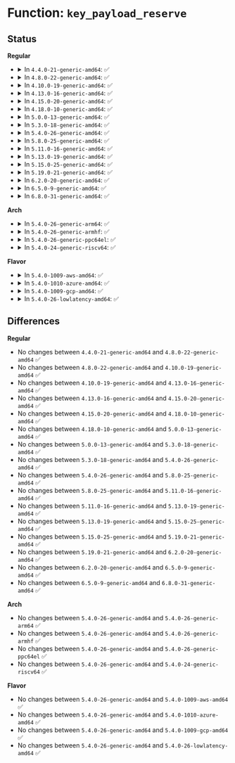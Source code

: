 # Function: <code>key_payload_reserve</code>

## Status
<b>Regular</b>
<ul>
<li>
<details>
<summary>In <code>4.4.0-21-generic-amd64</code>: ✅</summary>

```c
int key_payload_reserve(struct key * key, size_t datalen)
```

```json
{
  "name": "key_payload_reserve",
  "collision_type": "Unique Global",
  "inline_type": "No",
  "funcs": [
    {
      "addr": 18446744071582184416,
      "name": "key_payload_reserve",
      "external": true,
      "loc": "security/keys/key.c:362",
      "file": "security/keys/key.c",
      "inline": "seen, unknown",
      "caller_inline": [],
      "caller_func": [
        "security/keys/keyring.c:keyring_revoke",
        "security/keys/user_defined.c:user_update",
        "security/keys/user_defined.c:user_revoke",
        "security/keys/big_key.c:big_key_revoke",
        "security/keys/trusted.c:trusted_payload_alloc",
        "security/keys/encrypted-keys/encrypted.c:encrypted_key_alloc"
      ]
    }
  ],
  "symbols": [
    {
      "addr": 18446744071582184416,
      "name": "key_payload_reserve",
      "section": ".text",
      "bind": "STB_GLOBAL",
      "size": 183
    }
  ]
}
```
</details>
</li>
<li>
<details>
<summary>In <code>4.8.0-22-generic-amd64</code>: ✅</summary>

```c
int key_payload_reserve(struct key * key, size_t datalen)
```

```json
{
  "name": "key_payload_reserve",
  "collision_type": "Unique Global",
  "inline_type": "No",
  "funcs": [
    {
      "addr": 18446744071582400736,
      "name": "key_payload_reserve",
      "external": true,
      "loc": "security/keys/key.c:367",
      "file": "security/keys/key.c",
      "inline": "seen, unknown",
      "caller_inline": [],
      "caller_func": [
        "security/keys/keyring.c:keyring_revoke",
        "security/keys/user_defined.c:user_revoke",
        "security/keys/user_defined.c:user_update",
        "security/keys/big_key.c:big_key_revoke",
        "security/keys/trusted.c:trusted_payload_alloc",
        "security/keys/encrypted-keys/encrypted.c:encrypted_key_alloc"
      ]
    }
  ],
  "symbols": [
    {
      "addr": 18446744071582400736,
      "name": "key_payload_reserve",
      "section": ".text",
      "bind": "STB_GLOBAL",
      "size": 183
    }
  ]
}
```
</details>
</li>
<li>
<details>
<summary>In <code>4.10.0-19-generic-amd64</code>: ✅</summary>

```c
int key_payload_reserve(struct key * key, size_t datalen)
```

```json
{
  "name": "key_payload_reserve",
  "collision_type": "Unique Global",
  "inline_type": "No",
  "funcs": [
    {
      "addr": 18446744071582492928,
      "name": "key_payload_reserve",
      "external": true,
      "loc": "security/keys/key.c:367",
      "file": "security/keys/key.c",
      "inline": "seen, unknown",
      "caller_inline": [],
      "caller_func": [
        "security/keys/keyring.c:keyring_revoke",
        "security/keys/user_defined.c:user_revoke",
        "security/keys/user_defined.c:user_update",
        "security/keys/big_key.c:big_key_revoke",
        "security/keys/trusted.c:trusted_payload_alloc",
        "security/keys/encrypted-keys/encrypted.c:encrypted_key_alloc"
      ]
    }
  ],
  "symbols": [
    {
      "addr": 18446744071582492928,
      "name": "key_payload_reserve",
      "section": ".text",
      "bind": "STB_GLOBAL",
      "size": 183
    }
  ]
}
```
</details>
</li>
<li>
<details>
<summary>In <code>4.13.0-16-generic-amd64</code>: ✅</summary>

```c
int key_payload_reserve(struct key * key, size_t datalen)
```

```json
{
  "name": "key_payload_reserve",
  "collision_type": "Unique Global",
  "inline_type": "No",
  "funcs": [
    {
      "addr": 18446744071582573808,
      "name": "key_payload_reserve",
      "external": true,
      "loc": "security/keys/key.c:368",
      "file": "security/keys/key.c",
      "inline": "seen, unknown",
      "caller_inline": [],
      "caller_func": [
        "security/keys/keyring.c:keyring_revoke",
        "security/keys/keyring.c:keyring_clear",
        "security/keys/keyring.c:key_unlink",
        "security/keys/keyring.c:__key_link_begin",
        "security/keys/user_defined.c:user_revoke",
        "security/keys/big_key.c:big_key_revoke",
        "security/keys/trusted.c:trusted_payload_alloc",
        "security/keys/encrypted-keys/encrypted.c:encrypted_key_alloc"
      ]
    }
  ],
  "symbols": [
    {
      "addr": 18446744071582573808,
      "name": "key_payload_reserve",
      "section": ".text",
      "bind": "STB_GLOBAL",
      "size": 182
    }
  ]
}
```
</details>
</li>
<li>
<details>
<summary>In <code>4.15.0-20-generic-amd64</code>: ✅</summary>

```c
int key_payload_reserve(struct key * key, size_t datalen)
```

```json
{
  "name": "key_payload_reserve",
  "collision_type": "Unique Global",
  "inline_type": "No",
  "funcs": [
    {
      "addr": 18446744071582726560,
      "name": "key_payload_reserve",
      "external": true,
      "loc": "security/keys/key.c:370",
      "file": "security/keys/key.c",
      "inline": "seen, unknown",
      "caller_inline": [],
      "caller_func": [
        "security/keys/keyring.c:keyring_revoke",
        "security/keys/keyring.c:keyring_clear",
        "security/keys/keyring.c:key_unlink",
        "security/keys/keyring.c:__key_link_begin",
        "security/keys/user_defined.c:user_revoke",
        "security/keys/big_key.c:big_key_revoke",
        "security/keys/trusted.c:trusted_payload_alloc",
        "security/keys/encrypted-keys/encrypted.c:encrypted_key_alloc"
      ]
    }
  ],
  "symbols": [
    {
      "addr": 18446744071582726560,
      "name": "key_payload_reserve",
      "section": ".text",
      "bind": "STB_GLOBAL",
      "size": 185
    }
  ]
}
```
</details>
</li>
<li>
<details>
<summary>In <code>4.18.0-10-generic-amd64</code>: ✅</summary>

```c
int key_payload_reserve(struct key * key, size_t datalen)
```

```json
{
  "name": "key_payload_reserve",
  "collision_type": "Unique Global",
  "inline_type": "No",
  "funcs": [
    {
      "addr": 18446744071582927168,
      "name": "key_payload_reserve",
      "external": true,
      "loc": "security/keys/key.c:370",
      "file": "security/keys/key.c",
      "inline": "seen, unknown",
      "caller_inline": [],
      "caller_func": [
        "security/keys/keyring.c:keyring_revoke",
        "security/keys/keyring.c:keyring_clear",
        "security/keys/keyring.c:key_unlink",
        "security/keys/keyring.c:__key_link_begin",
        "security/keys/user_defined.c:user_revoke",
        "security/keys/user_defined.c:user_update",
        "security/keys/big_key.c:big_key_revoke",
        "security/keys/trusted.c:trusted_payload_alloc",
        "security/keys/encrypted-keys/encrypted.c:encrypted_key_alloc"
      ]
    }
  ],
  "symbols": [
    {
      "addr": 18446744071582927168,
      "name": "key_payload_reserve",
      "section": ".text",
      "bind": "STB_GLOBAL",
      "size": 185
    }
  ]
}
```
</details>
</li>
<li>
<details>
<summary>In <code>5.0.0-13-generic-amd64</code>: ✅</summary>

```c
int key_payload_reserve(struct key * key, size_t datalen)
```

```json
{
  "name": "key_payload_reserve",
  "collision_type": "Unique Global",
  "inline_type": "No",
  "funcs": [
    {
      "addr": 18446744071583035728,
      "name": "key_payload_reserve",
      "external": true,
      "loc": "security/keys/key.c:371",
      "file": "security/keys/key.c",
      "inline": "seen, unknown",
      "caller_inline": [],
      "caller_func": [
        "security/keys/keyring.c:keyring_revoke",
        "security/keys/keyring.c:keyring_clear",
        "security/keys/keyring.c:key_unlink",
        "security/keys/keyring.c:__key_link_begin",
        "security/keys/user_defined.c:user_revoke",
        "security/keys/user_defined.c:user_update",
        "security/keys/big_key.c:big_key_revoke",
        "security/keys/trusted.c:trusted_payload_alloc",
        "security/keys/encrypted-keys/encrypted.c:encrypted_key_alloc"
      ]
    }
  ],
  "symbols": [
    {
      "addr": 18446744071583035728,
      "name": "key_payload_reserve",
      "section": ".text",
      "bind": "STB_GLOBAL",
      "size": 185
    }
  ]
}
```
</details>
</li>
<li>
<details>
<summary>In <code>5.3.0-18-generic-amd64</code>: ✅</summary>

```c
int key_payload_reserve(struct key * key, size_t datalen)
```

```json
{
  "name": "key_payload_reserve",
  "collision_type": "Unique Global",
  "inline_type": "No",
  "funcs": [
    {
      "addr": 18446744071583217744,
      "name": "key_payload_reserve",
      "external": true,
      "loc": "security/keys/key.c:369",
      "file": "security/keys/key.c",
      "inline": "seen, unknown",
      "caller_inline": [],
      "caller_func": [
        "security/keys/keyring.c:keyring_revoke",
        "security/keys/keyring.c:keyring_clear",
        "security/keys/keyring.c:key_move",
        "security/keys/keyring.c:key_unlink",
        "security/keys/keyring.c:__key_link_begin",
        "security/keys/user_defined.c:user_revoke",
        "security/keys/user_defined.c:user_update",
        "security/keys/big_key.c:big_key_revoke",
        "security/keys/trusted.c:trusted_payload_alloc",
        "security/keys/encrypted-keys/encrypted.c:encrypted_key_alloc"
      ]
    }
  ],
  "symbols": [
    {
      "addr": 18446744071583217744,
      "name": "key_payload_reserve",
      "section": ".text",
      "bind": "STB_GLOBAL",
      "size": 181
    }
  ]
}
```
</details>
</li>
<li>
<details>
<summary>In <code>5.4.0-26-generic-amd64</code>: ✅</summary>

```c
int key_payload_reserve(struct key * key, size_t datalen)
```

```json
{
  "name": "key_payload_reserve",
  "collision_type": "Unique Global",
  "inline_type": "No",
  "funcs": [
    {
      "addr": 18446744071583323552,
      "name": "key_payload_reserve",
      "external": true,
      "loc": "security/keys/key.c:369",
      "file": "security/keys/key.c",
      "inline": "seen, unknown",
      "caller_inline": [],
      "caller_func": [
        "fs/crypto/keyring.c:fscrypt_user_key_instantiate",
        "security/keys/keyring.c:keyring_revoke",
        "security/keys/keyring.c:keyring_clear",
        "security/keys/keyring.c:key_move",
        "security/keys/keyring.c:key_unlink",
        "security/keys/keyring.c:__key_link_begin",
        "security/keys/user_defined.c:user_revoke",
        "security/keys/user_defined.c:user_update",
        "security/keys/big_key.c:big_key_revoke",
        "security/keys/trusted.c:trusted_payload_alloc",
        "security/keys/encrypted-keys/encrypted.c:encrypted_key_alloc"
      ]
    }
  ],
  "symbols": [
    {
      "addr": 18446744071583323552,
      "name": "key_payload_reserve",
      "section": ".text",
      "bind": "STB_GLOBAL",
      "size": 181
    }
  ]
}
```
</details>
</li>
<li>
<details>
<summary>In <code>5.8.0-25-generic-amd64</code>: ✅</summary>

```c
int key_payload_reserve(struct key * key, size_t datalen)
```

```json
{
  "name": "key_payload_reserve",
  "collision_type": "Unique Global",
  "inline_type": "No",
  "funcs": [
    {
      "addr": 18446744071583656128,
      "name": "key_payload_reserve",
      "external": true,
      "loc": "security/keys/key.c:370",
      "file": "security/keys/key.c",
      "inline": "seen, unknown",
      "caller_inline": [],
      "caller_func": [
        "fs/crypto/keyring.c:fscrypt_user_key_instantiate",
        "security/keys/keyring.c:keyring_revoke",
        "security/keys/keyring.c:keyring_clear",
        "security/keys/keyring.c:key_move",
        "security/keys/keyring.c:key_unlink",
        "security/keys/keyring.c:__key_link_end",
        "security/keys/keyring.c:__key_link_begin",
        "security/keys/user_defined.c:user_revoke",
        "security/keys/user_defined.c:user_update",
        "security/keys/trusted-keys/trusted_tpm1.c:trusted_payload_alloc",
        "security/keys/encrypted-keys/encrypted.c:encrypted_key_alloc"
      ]
    }
  ],
  "symbols": [
    {
      "addr": 18446744071583656128,
      "name": "key_payload_reserve",
      "section": ".text",
      "bind": "STB_GLOBAL",
      "size": 181
    }
  ]
}
```
</details>
</li>
<li>
<details>
<summary>In <code>5.11.0-16-generic-amd64</code>: ✅</summary>

```c
int key_payload_reserve(struct key * key, size_t datalen)
```

```json
{
  "name": "key_payload_reserve",
  "collision_type": "Unique Global",
  "inline_type": "No",
  "funcs": [
    {
      "addr": 18446744071583777584,
      "name": "key_payload_reserve",
      "external": true,
      "loc": "security/keys/key.c:372",
      "file": "security/keys/key.c",
      "inline": "seen, unknown",
      "caller_inline": [],
      "caller_func": [
        "fs/crypto/keyring.c:fscrypt_user_key_instantiate",
        "security/keys/keyring.c:keyring_revoke",
        "security/keys/keyring.c:keyring_clear",
        "security/keys/keyring.c:key_move",
        "security/keys/keyring.c:key_unlink",
        "security/keys/keyring.c:__key_link_end",
        "security/keys/keyring.c:__key_link_begin",
        "security/keys/user_defined.c:user_revoke",
        "security/keys/user_defined.c:user_update",
        "security/keys/trusted-keys/trusted_tpm1.c:trusted_payload_alloc",
        "security/keys/encrypted-keys/encrypted.c:encrypted_key_alloc"
      ]
    }
  ],
  "symbols": [
    {
      "addr": 18446744071583777584,
      "name": "key_payload_reserve",
      "section": ".text",
      "bind": "STB_GLOBAL",
      "size": 181
    }
  ]
}
```
</details>
</li>
<li>
<details>
<summary>In <code>5.13.0-19-generic-amd64</code>: ✅</summary>

```c
int key_payload_reserve(struct key * key, size_t datalen)
```

```json
{
  "name": "key_payload_reserve",
  "collision_type": "Unique Global",
  "inline_type": "No",
  "funcs": [
    {
      "addr": 18446744071583801696,
      "name": "key_payload_reserve",
      "external": true,
      "loc": "security/keys/key.c:372",
      "file": "security/keys/key.c",
      "inline": "seen, unknown",
      "caller_inline": [],
      "caller_func": [
        "fs/crypto/keyring.c:fscrypt_user_key_instantiate",
        "security/keys/keyring.c:keyring_revoke",
        "security/keys/keyring.c:keyring_clear",
        "security/keys/keyring.c:key_move",
        "security/keys/keyring.c:key_unlink",
        "security/keys/keyring.c:__key_link_end",
        "security/keys/keyring.c:__key_link_begin",
        "security/keys/user_defined.c:user_revoke",
        "security/keys/user_defined.c:user_update",
        "security/keys/trusted-keys/trusted_core.c:trusted_payload_alloc",
        "security/keys/encrypted-keys/encrypted.c:encrypted_key_alloc"
      ]
    }
  ],
  "symbols": [
    {
      "addr": 18446744071583801696,
      "name": "key_payload_reserve",
      "section": ".text",
      "bind": "STB_GLOBAL",
      "size": 169
    }
  ]
}
```
</details>
</li>
<li>
<details>
<summary>In <code>5.15.0-25-generic-amd64</code>: ✅</summary>

```c
int key_payload_reserve(struct key * key, size_t datalen)
```

```json
{
  "name": "key_payload_reserve",
  "collision_type": "Unique Global",
  "inline_type": "No",
  "funcs": [
    {
      "addr": 18446744071584164240,
      "name": "key_payload_reserve",
      "external": true,
      "loc": "security/keys/key.c:372",
      "file": "security/keys/key.c",
      "inline": "seen, unknown",
      "caller_inline": [],
      "caller_func": [
        "fs/crypto/keyring.c:fscrypt_user_key_instantiate",
        "security/keys/keyring.c:keyring_revoke",
        "security/keys/keyring.c:keyring_clear",
        "security/keys/keyring.c:key_move",
        "security/keys/keyring.c:key_unlink",
        "security/keys/keyring.c:__key_link_end",
        "security/keys/keyring.c:__key_link_begin",
        "security/keys/user_defined.c:user_revoke",
        "security/keys/user_defined.c:user_update",
        "security/keys/trusted-keys/trusted_core.c:trusted_payload_alloc",
        "security/keys/encrypted-keys/encrypted.c:encrypted_key_alloc"
      ]
    }
  ],
  "symbols": [
    {
      "addr": 18446744071584164240,
      "name": "key_payload_reserve",
      "section": ".text",
      "bind": "STB_GLOBAL",
      "size": 169
    }
  ]
}
```
</details>
</li>
<li>
<details>
<summary>In <code>5.19.0-21-generic-amd64</code>: ✅</summary>

```c
int key_payload_reserve(struct key * key, size_t datalen)
```

```json
{
  "name": "key_payload_reserve",
  "collision_type": "Unique Global",
  "inline_type": "No",
  "funcs": [
    {
      "addr": 18446744071584760128,
      "name": "key_payload_reserve",
      "external": true,
      "loc": "security/keys/key.c:372",
      "file": "security/keys/key.c",
      "inline": "seen, unknown",
      "caller_inline": [],
      "caller_func": [
        "fs/crypto/keyring.c:fscrypt_user_key_instantiate",
        "security/keys/keyring.c:keyring_revoke",
        "security/keys/keyring.c:keyring_clear",
        "security/keys/keyring.c:key_move",
        "security/keys/keyring.c:key_unlink",
        "security/keys/keyring.c:__key_link_begin",
        "security/keys/user_defined.c:user_revoke",
        "security/keys/user_defined.c:user_update",
        "security/keys/trusted-keys/trusted_core.c:trusted_payload_alloc",
        "security/keys/encrypted-keys/encrypted.c:encrypted_key_alloc"
      ]
    }
  ],
  "symbols": [
    {
      "addr": 18446744071584760128,
      "name": "key_payload_reserve",
      "section": ".text",
      "bind": "STB_GLOBAL",
      "size": 195
    }
  ]
}
```
</details>
</li>
<li>
<details>
<summary>In <code>6.2.0-20-generic-amd64</code>: ✅</summary>

```c
int key_payload_reserve(struct key * key, size_t datalen)
```

```json
{
  "name": "key_payload_reserve",
  "collision_type": "Unique Global",
  "inline_type": "No",
  "funcs": [
    {
      "addr": 18446744071585455664,
      "name": "key_payload_reserve",
      "external": true,
      "loc": "security/keys/key.c:372",
      "file": "security/keys/key.c",
      "inline": "seen, unknown",
      "caller_inline": [],
      "caller_func": [
        "fs/crypto/keyring.c:fscrypt_user_key_instantiate",
        "security/keys/keyring.c:keyring_revoke",
        "security/keys/keyring.c:keyring_clear",
        "security/keys/keyring.c:key_move",
        "security/keys/keyring.c:key_unlink",
        "security/keys/keyring.c:__key_link_begin",
        "security/keys/user_defined.c:user_revoke",
        "security/keys/user_defined.c:user_update",
        "security/keys/trusted-keys/trusted_core.c:trusted_payload_alloc",
        "security/keys/encrypted-keys/encrypted.c:encrypted_key_alloc"
      ]
    }
  ],
  "symbols": [
    {
      "addr": 18446744071585455664,
      "name": "key_payload_reserve",
      "section": ".text",
      "bind": "STB_GLOBAL",
      "size": 195
    }
  ]
}
```
</details>
</li>
<li>
<details>
<summary>In <code>6.5.0-9-generic-amd64</code>: ✅</summary>

```c
int key_payload_reserve(struct key * key, size_t datalen)
```

```json
{
  "name": "key_payload_reserve",
  "collision_type": "Unique Global",
  "inline_type": "No",
  "funcs": [
    {
      "addr": 18446744071585687024,
      "name": "key_payload_reserve",
      "external": true,
      "loc": "security/keys/key.c:372",
      "file": "security/keys/key.c",
      "inline": "seen, unknown",
      "caller_inline": [],
      "caller_func": [
        "fs/crypto/keyring.c:fscrypt_user_key_instantiate",
        "security/keys/keyring.c:keyring_revoke",
        "security/keys/keyring.c:keyring_clear",
        "security/keys/keyring.c:key_move",
        "security/keys/keyring.c:key_unlink",
        "security/keys/keyring.c:__key_link_begin",
        "security/keys/user_defined.c:user_revoke",
        "security/keys/user_defined.c:user_update",
        "security/keys/trusted-keys/trusted_core.c:trusted_payload_alloc",
        "security/keys/encrypted-keys/encrypted.c:encrypted_key_alloc"
      ]
    }
  ],
  "symbols": [
    {
      "addr": 18446744071585687024,
      "name": "key_payload_reserve",
      "section": ".text",
      "bind": "STB_GLOBAL",
      "size": 195
    }
  ]
}
```
</details>
</li>
<li>
<details>
<summary>In <code>6.8.0-31-generic-amd64</code>: ✅</summary>

```c
int key_payload_reserve(struct key * key, size_t datalen)
```

```json
{
  "name": "key_payload_reserve",
  "collision_type": "Unique Global",
  "inline_type": "No",
  "funcs": [
    {
      "addr": 18446744071585933920,
      "name": "key_payload_reserve",
      "external": true,
      "loc": "security/keys/key.c:373",
      "file": "security/keys/key.c",
      "inline": "seen, unknown",
      "caller_inline": [],
      "caller_func": [
        "fs/crypto/keyring.c:fscrypt_user_key_instantiate",
        "security/keys/keyring.c:keyring_revoke",
        "security/keys/keyring.c:keyring_clear",
        "security/keys/keyring.c:key_move",
        "security/keys/keyring.c:key_unlink",
        "security/keys/keyring.c:__key_link_begin",
        "security/keys/user_defined.c:user_revoke",
        "security/keys/user_defined.c:user_update",
        "security/keys/trusted-keys/trusted_core.c:trusted_payload_alloc",
        "security/keys/encrypted-keys/encrypted.c:encrypted_key_alloc"
      ]
    }
  ],
  "symbols": [
    {
      "addr": 18446744071585933920,
      "name": "key_payload_reserve",
      "section": ".text",
      "bind": "STB_GLOBAL",
      "size": 195
    }
  ]
}
```
</details>
</li>
</ul>
<b>Arch</b>
<ul>
<li>
<details>
<summary>In <code>5.4.0-26-generic-arm64</code>: ✅</summary>

```c
int key_payload_reserve(struct key * key, size_t datalen)
```

```json
{
  "name": "key_payload_reserve",
  "collision_type": "Unique Global",
  "inline_type": "No",
  "funcs": [
    {
      "addr": 18446603336495063880,
      "name": "key_payload_reserve",
      "external": true,
      "loc": "security/keys/key.c:369",
      "file": "security/keys/key.c",
      "inline": "seen, unknown",
      "caller_inline": [],
      "caller_func": [
        "fs/crypto/keyring.c:fscrypt_user_key_instantiate",
        "security/keys/keyring.c:keyring_revoke",
        "security/keys/keyring.c:keyring_clear",
        "security/keys/keyring.c:key_move",
        "security/keys/keyring.c:key_unlink",
        "security/keys/keyring.c:__key_link_begin",
        "security/keys/user_defined.c:user_revoke",
        "security/keys/user_defined.c:user_update",
        "security/keys/big_key.c:big_key_revoke",
        "security/keys/trusted.c:trusted_payload_alloc",
        "security/keys/encrypted-keys/encrypted.c:encrypted_key_alloc"
      ]
    }
  ],
  "symbols": [
    {
      "addr": 18446603336495063880,
      "name": "key_payload_reserve",
      "section": ".text",
      "bind": "STB_GLOBAL",
      "size": 292
    }
  ]
}
```
</details>
</li>
<li>
<details>
<summary>In <code>5.4.0-26-generic-armhf</code>: ✅</summary>

```c
int key_payload_reserve(struct key * key, size_t datalen)
```

```json
{
  "name": "key_payload_reserve",
  "collision_type": "Unique Global",
  "inline_type": "No",
  "funcs": [
    {
      "addr": 3228459260,
      "name": "key_payload_reserve",
      "external": true,
      "loc": "security/keys/key.c:369",
      "file": "security/keys/key.c",
      "inline": "seen, unknown",
      "caller_inline": [],
      "caller_func": [
        "fs/crypto/keyring.c:fscrypt_user_key_instantiate",
        "security/keys/keyring.c:keyring_revoke",
        "security/keys/keyring.c:keyring_clear",
        "security/keys/keyring.c:key_move",
        "security/keys/keyring.c:key_unlink",
        "security/keys/keyring.c:__key_link_begin",
        "security/keys/user_defined.c:user_revoke",
        "security/keys/user_defined.c:user_update",
        "security/keys/big_key.c:big_key_revoke",
        "security/keys/trusted.c:trusted_payload_alloc",
        "security/keys/encrypted-keys/encrypted.c:encrypted_key_alloc"
      ]
    }
  ],
  "symbols": [
    {
      "addr": 3228459260,
      "name": "key_payload_reserve",
      "section": ".text",
      "bind": "STB_GLOBAL",
      "size": 220
    }
  ]
}
```
</details>
</li>
<li>
<details>
<summary>In <code>5.4.0-26-generic-ppc64el</code>: ✅</summary>

```c
int key_payload_reserve(struct key * key, size_t datalen)
```

```json
{
  "name": "key_payload_reserve",
  "collision_type": "Unique Global",
  "inline_type": "No",
  "funcs": [
    {
      "addr": 13835058055288953904,
      "name": "key_payload_reserve",
      "external": true,
      "loc": "security/keys/key.c:369",
      "file": "security/keys/key.c",
      "inline": "seen, unknown",
      "caller_inline": [],
      "caller_func": [
        "fs/crypto/keyring.c:fscrypt_user_key_instantiate",
        "security/keys/keyring.c:keyring_revoke",
        "security/keys/keyring.c:keyring_clear",
        "security/keys/keyring.c:key_move",
        "security/keys/keyring.c:key_unlink",
        "security/keys/keyring.c:__key_link_end",
        "security/keys/keyring.c:__key_link_begin",
        "security/keys/user_defined.c:user_revoke",
        "security/keys/user_defined.c:user_update",
        "security/keys/big_key.c:big_key_revoke",
        "security/keys/trusted.c:trusted_payload_alloc",
        "security/keys/encrypted-keys/encrypted.c:encrypted_key_alloc"
      ]
    }
  ],
  "symbols": [
    {
      "addr": 13835058055288953904,
      "name": "key_payload_reserve",
      "section": ".text",
      "bind": "STB_GLOBAL",
      "size": 384
    }
  ]
}
```
</details>
</li>
<li>
<details>
<summary>In <code>5.4.0-24-generic-riscv64</code>: ✅</summary>

```c
int key_payload_reserve(struct key * key, size_t datalen)
```

```json
{
  "name": "key_payload_reserve",
  "collision_type": "Unique Global",
  "inline_type": "No",
  "funcs": [
    {
      "addr": 18446743936274333276,
      "name": "key_payload_reserve",
      "external": true,
      "loc": "security/keys/key.c:369",
      "file": "security/keys/key.c",
      "inline": "seen, unknown",
      "caller_inline": [],
      "caller_func": [
        "fs/crypto/keyring.c:fscrypt_user_key_instantiate",
        "security/keys/keyring.c:keyring_revoke",
        "security/keys/keyring.c:keyring_clear",
        "security/keys/keyring.c:key_move",
        "security/keys/keyring.c:key_unlink",
        "security/keys/keyring.c:__key_link_begin",
        "security/keys/user_defined.c:user_revoke",
        "security/keys/user_defined.c:user_update",
        "security/keys/big_key.c:big_key_revoke",
        "security/keys/trusted.c:trusted_payload_alloc",
        "security/keys/encrypted-keys/encrypted.c:encrypted_key_alloc"
      ]
    }
  ],
  "symbols": [
    {
      "addr": 18446743936274333276,
      "name": "key_payload_reserve",
      "section": ".text",
      "bind": "STB_GLOBAL",
      "size": 248
    }
  ]
}
```
</details>
</li>
</ul>
<b>Flavor</b>
<ul>
<li>
<details>
<summary>In <code>5.4.0-1009-aws-amd64</code>: ✅</summary>

```c
int key_payload_reserve(struct key * key, size_t datalen)
```

```json
{
  "name": "key_payload_reserve",
  "collision_type": "Unique Global",
  "inline_type": "No",
  "funcs": [
    {
      "addr": 18446744071583292288,
      "name": "key_payload_reserve",
      "external": true,
      "loc": "security/keys/key.c:369",
      "file": "security/keys/key.c",
      "inline": "seen, unknown",
      "caller_inline": [],
      "caller_func": [
        "fs/crypto/keyring.c:fscrypt_user_key_instantiate",
        "security/keys/keyring.c:keyring_revoke",
        "security/keys/keyring.c:keyring_clear",
        "security/keys/keyring.c:key_move",
        "security/keys/keyring.c:key_unlink",
        "security/keys/keyring.c:__key_link_begin",
        "security/keys/user_defined.c:user_revoke",
        "security/keys/user_defined.c:user_update",
        "security/keys/big_key.c:big_key_revoke",
        "security/keys/trusted.c:trusted_payload_alloc",
        "security/keys/encrypted-keys/encrypted.c:encrypted_key_alloc"
      ]
    }
  ],
  "symbols": [
    {
      "addr": 18446744071583292288,
      "name": "key_payload_reserve",
      "section": ".text",
      "bind": "STB_GLOBAL",
      "size": 181
    }
  ]
}
```
</details>
</li>
<li>
<details>
<summary>In <code>5.4.0-1010-azure-amd64</code>: ✅</summary>

```c
int key_payload_reserve(struct key * key, size_t datalen)
```

```json
{
  "name": "key_payload_reserve",
  "collision_type": "Unique Global",
  "inline_type": "No",
  "funcs": [
    {
      "addr": 18446744071583229424,
      "name": "key_payload_reserve",
      "external": true,
      "loc": "security/keys/key.c:369",
      "file": "security/keys/key.c",
      "inline": "seen, unknown",
      "caller_inline": [],
      "caller_func": [
        "fs/crypto/keyring.c:fscrypt_user_key_instantiate",
        "security/keys/keyring.c:keyring_revoke",
        "security/keys/keyring.c:keyring_clear",
        "security/keys/keyring.c:key_move",
        "security/keys/keyring.c:key_unlink",
        "security/keys/keyring.c:__key_link_begin",
        "security/keys/user_defined.c:user_revoke",
        "security/keys/user_defined.c:user_update",
        "security/keys/big_key.c:big_key_revoke",
        "security/keys/trusted.c:trusted_payload_alloc",
        "security/keys/encrypted-keys/encrypted.c:encrypted_key_alloc"
      ]
    }
  ],
  "symbols": [
    {
      "addr": 18446744071583229424,
      "name": "key_payload_reserve",
      "section": ".text",
      "bind": "STB_GLOBAL",
      "size": 181
    }
  ]
}
```
</details>
</li>
<li>
<details>
<summary>In <code>5.4.0-1009-gcp-amd64</code>: ✅</summary>

```c
int key_payload_reserve(struct key * key, size_t datalen)
```

```json
{
  "name": "key_payload_reserve",
  "collision_type": "Unique Global",
  "inline_type": "No",
  "funcs": [
    {
      "addr": 18446744071583276320,
      "name": "key_payload_reserve",
      "external": true,
      "loc": "security/keys/key.c:369",
      "file": "security/keys/key.c",
      "inline": "seen, unknown",
      "caller_inline": [],
      "caller_func": [
        "fs/crypto/keyring.c:fscrypt_user_key_instantiate",
        "security/keys/keyring.c:keyring_revoke",
        "security/keys/keyring.c:keyring_clear",
        "security/keys/keyring.c:key_move",
        "security/keys/keyring.c:key_unlink",
        "security/keys/keyring.c:__key_link_begin",
        "security/keys/user_defined.c:user_revoke",
        "security/keys/user_defined.c:user_update",
        "security/keys/big_key.c:big_key_revoke",
        "security/keys/trusted.c:trusted_payload_alloc",
        "security/keys/encrypted-keys/encrypted.c:encrypted_key_alloc"
      ]
    }
  ],
  "symbols": [
    {
      "addr": 18446744071583276320,
      "name": "key_payload_reserve",
      "section": ".text",
      "bind": "STB_GLOBAL",
      "size": 181
    }
  ]
}
```
</details>
</li>
<li>
<details>
<summary>In <code>5.4.0-26-lowlatency-amd64</code>: ✅</summary>

```c
int key_payload_reserve(struct key * key, size_t datalen)
```

```json
{
  "name": "key_payload_reserve",
  "collision_type": "Unique Global",
  "inline_type": "No",
  "funcs": [
    {
      "addr": 18446744071583368544,
      "name": "key_payload_reserve",
      "external": true,
      "loc": "security/keys/key.c:369",
      "file": "security/keys/key.c",
      "inline": "seen, unknown",
      "caller_inline": [],
      "caller_func": [
        "fs/crypto/keyring.c:fscrypt_user_key_instantiate",
        "security/keys/keyring.c:keyring_revoke",
        "security/keys/keyring.c:keyring_clear",
        "security/keys/keyring.c:key_move",
        "security/keys/keyring.c:key_unlink",
        "security/keys/keyring.c:__key_link_begin",
        "security/keys/user_defined.c:user_revoke",
        "security/keys/user_defined.c:user_update",
        "security/keys/big_key.c:big_key_revoke",
        "security/keys/trusted.c:trusted_payload_alloc",
        "security/keys/encrypted-keys/encrypted.c:encrypted_key_alloc"
      ]
    }
  ],
  "symbols": [
    {
      "addr": 18446744071583368544,
      "name": "key_payload_reserve",
      "section": ".text",
      "bind": "STB_GLOBAL",
      "size": 172
    }
  ]
}
```
</details>
</li>
</ul>

## Differences
<b>Regular</b>
<ul>
<li>
No changes between <code>4.4.0-21-generic-amd64</code> and <code>4.8.0-22-generic-amd64</code> ✅
</li>
<li>
No changes between <code>4.8.0-22-generic-amd64</code> and <code>4.10.0-19-generic-amd64</code> ✅
</li>
<li>
No changes between <code>4.10.0-19-generic-amd64</code> and <code>4.13.0-16-generic-amd64</code> ✅
</li>
<li>
No changes between <code>4.13.0-16-generic-amd64</code> and <code>4.15.0-20-generic-amd64</code> ✅
</li>
<li>
No changes between <code>4.15.0-20-generic-amd64</code> and <code>4.18.0-10-generic-amd64</code> ✅
</li>
<li>
No changes between <code>4.18.0-10-generic-amd64</code> and <code>5.0.0-13-generic-amd64</code> ✅
</li>
<li>
No changes between <code>5.0.0-13-generic-amd64</code> and <code>5.3.0-18-generic-amd64</code> ✅
</li>
<li>
No changes between <code>5.3.0-18-generic-amd64</code> and <code>5.4.0-26-generic-amd64</code> ✅
</li>
<li>
No changes between <code>5.4.0-26-generic-amd64</code> and <code>5.8.0-25-generic-amd64</code> ✅
</li>
<li>
No changes between <code>5.8.0-25-generic-amd64</code> and <code>5.11.0-16-generic-amd64</code> ✅
</li>
<li>
No changes between <code>5.11.0-16-generic-amd64</code> and <code>5.13.0-19-generic-amd64</code> ✅
</li>
<li>
No changes between <code>5.13.0-19-generic-amd64</code> and <code>5.15.0-25-generic-amd64</code> ✅
</li>
<li>
No changes between <code>5.15.0-25-generic-amd64</code> and <code>5.19.0-21-generic-amd64</code> ✅
</li>
<li>
No changes between <code>5.19.0-21-generic-amd64</code> and <code>6.2.0-20-generic-amd64</code> ✅
</li>
<li>
No changes between <code>6.2.0-20-generic-amd64</code> and <code>6.5.0-9-generic-amd64</code> ✅
</li>
<li>
No changes between <code>6.5.0-9-generic-amd64</code> and <code>6.8.0-31-generic-amd64</code> ✅
</li>
</ul>
<b>Arch</b>
<ul>
<li>
No changes between <code>5.4.0-26-generic-amd64</code> and <code>5.4.0-26-generic-arm64</code> ✅
</li>
<li>
No changes between <code>5.4.0-26-generic-amd64</code> and <code>5.4.0-26-generic-armhf</code> ✅
</li>
<li>
No changes between <code>5.4.0-26-generic-amd64</code> and <code>5.4.0-26-generic-ppc64el</code> ✅
</li>
<li>
No changes between <code>5.4.0-26-generic-amd64</code> and <code>5.4.0-24-generic-riscv64</code> ✅
</li>
</ul>
<b>Flavor</b>
<ul>
<li>
No changes between <code>5.4.0-26-generic-amd64</code> and <code>5.4.0-1009-aws-amd64</code> ✅
</li>
<li>
No changes between <code>5.4.0-26-generic-amd64</code> and <code>5.4.0-1010-azure-amd64</code> ✅
</li>
<li>
No changes between <code>5.4.0-26-generic-amd64</code> and <code>5.4.0-1009-gcp-amd64</code> ✅
</li>
<li>
No changes between <code>5.4.0-26-generic-amd64</code> and <code>5.4.0-26-lowlatency-amd64</code> ✅
</li>
</ul>

